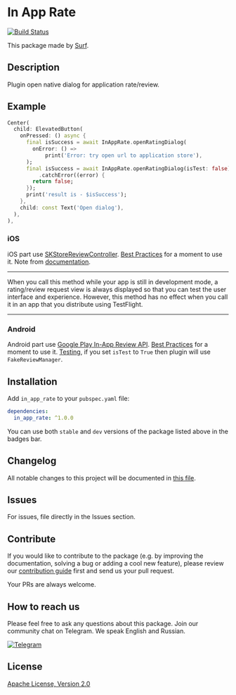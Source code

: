 # In App Rate

[![Build Status](https://shields.io/github/workflow/status/surfstudio/SurfGear/build?logo=github&logoColor=white)](https://github.com/surfstudio/SurfGear/tree/main/packages/in_app_rate)

This package made by [Surf](https://surf.ru).

## Description

Plugin open native dialog for application rate/review.

## Example

```dart
Center(
  child: ElevatedButton(
    onPressed: () async {
      final isSuccess = await InAppRate.openRatingDialog(
        onError: () =>
            print('Error: try open url to application store'),
      );
      final isSuccess = await InAppRate.openRatingDialog(isTest: false)
          .catchError((error) {
        return false;
      });
      print('result is - $isSuccess');
    },
    child: const Text('Open dialog'),
  ),
),
```

### iOS

iOS part use [SKStoreReviewController](https://developer.apple.com/documentation/storekit/skstorereviewcontroller).
[Best Practices](https://developer.apple.com/documentation/storekit/skstorereviewcontroller/requesting_app_store_reviews) for a moment to use it.
Note from [documentation](https://developer.apple.com/documentation/storekit/skstorereviewcontroller/2851536-requestreview).
***
When you call this method while your app is still in development mode, a rating/review request view is always displayed so that you can test the user interface and experience. However, this method has no effect when you call it in an app that you distribute using TestFlight.
***

### Android

Android part use [Google Play In-App Review API](https://developer.android.com/guide/playcore/in-app-review).
[Best Practices](https://developer.android.com/guide/playcore/in-app-review#when-to-request) for a moment to use it.
[Testing](https://developer.android.com/guide/playcore/in-app-review/test), if you set `isTest` to `True` then plugin will use `FakeReviewManager`.

## Installation

Add `in_app_rate` to your `pubspec.yaml` file:

```yaml
dependencies:
  in_app_rate: ^1.0.0
```

You can use both `stable` and `dev` versions of the package listed above in the badges bar.

## Changelog

All notable changes to this project will be documented in [this file](./CHANGELOG.md).

## Issues

For issues, file directly in the Issues section.

## Contribute

If you would like to contribute to the package (e.g. by improving the documentation, solving a bug or adding a cool new feature), please review our [contribution guide](../../CONTRIBUTING.md) first and send us your pull request.

Your PRs are always welcome.

## How to reach us

Please feel free to ask any questions about this package. Join our community chat on Telegram. We speak English and Russian.

[![Telegram](https://img.shields.io/badge/chat-on%20Telegram-blue.svg)](https://t.me/SurfGear)

## License

[Apache License, Version 2.0](https://www.apache.org/licenses/LICENSE-2.0)
